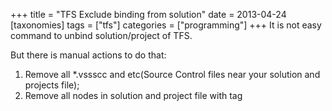 +++
title = "TFS Exclude binding from solution"
date = 2013-04-24
[taxonomies]
tags = ["tfs"]
categories = ["programming"]
+++
It is not easy command to unbind solution/project of TFS.

But there is manual actions to do that:
1. Remove all *.vssscc and etc(Source Control files near your solution and projects file);
2. Remove all nodes in solution and project file with tag <scc />
